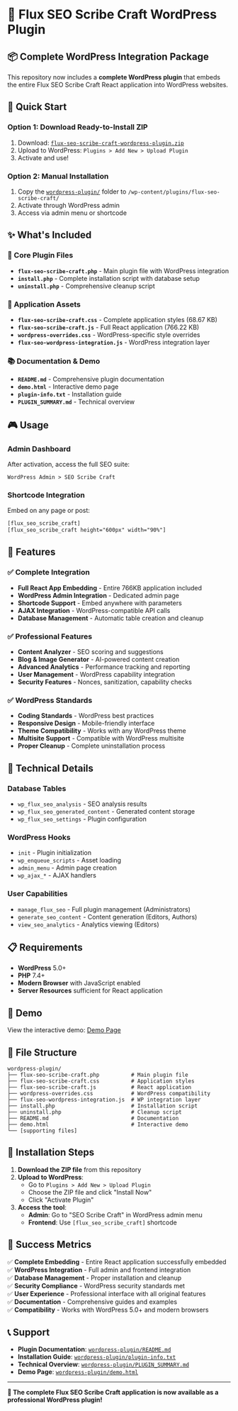 # 🚀 Flux SEO Scribe Craft WordPress Plugin

## 📦 Complete WordPress Integration Package

This repository now includes a **complete WordPress plugin** that embeds the entire Flux SEO Scribe Craft React application into WordPress websites.

## 🎯 Quick Start

### Option 1: Download Ready-to-Install ZIP
1. Download: [`flux-seo-scribe-craft-wordpress-plugin.zip`](./flux-seo-scribe-craft-wordpress-plugin.zip)
2. Upload to WordPress: `Plugins > Add New > Upload Plugin`
3. Activate and use!

### Option 2: Manual Installation
1. Copy the [`wordpress-plugin/`](./wordpress-plugin/) folder to `/wp-content/plugins/flux-seo-scribe-craft/`
2. Activate through WordPress admin
3. Access via admin menu or shortcode

## ✨ What's Included

### 🔧 Core Plugin Files
- **`flux-seo-scribe-craft.php`** - Main plugin file with WordPress integration
- **`install.php`** - Complete installation script with database setup  
- **`uninstall.php`** - Comprehensive cleanup script

### 🎨 Application Assets
- **`flux-seo-scribe-craft.css`** - Complete application styles (68.67 KB)
- **`flux-seo-scribe-craft.js`** - Full React application (766.22 KB)
- **`wordpress-overrides.css`** - WordPress-specific style overrides
- **`flux-seo-wordpress-integration.js`** - WordPress integration layer

### 📚 Documentation & Demo
- **`README.md`** - Comprehensive plugin documentation
- **`demo.html`** - Interactive demo page
- **`plugin-info.txt`** - Installation guide
- **`PLUGIN_SUMMARY.md`** - Technical overview

## 🎮 Usage

### Admin Dashboard
After activation, access the full SEO suite:
```
WordPress Admin > SEO Scribe Craft
```

### Shortcode Integration
Embed on any page or post:
```html
[flux_seo_scribe_craft]
[flux_seo_scribe_craft height="600px" width="90%"]
```

## 🌟 Features

### ✅ Complete Integration
- **Full React App Embedding** - Entire 766KB application included
- **WordPress Admin Integration** - Dedicated admin page
- **Shortcode Support** - Embed anywhere with parameters
- **AJAX Integration** - WordPress-compatible API calls
- **Database Management** - Automatic table creation and cleanup

### ✅ Professional Features
- **Content Analyzer** - SEO scoring and suggestions
- **Blog & Image Generator** - AI-powered content creation
- **Advanced Analytics** - Performance tracking and reporting
- **User Management** - WordPress capability integration
- **Security Features** - Nonces, sanitization, capability checks

### ✅ WordPress Standards
- **Coding Standards** - WordPress best practices
- **Responsive Design** - Mobile-friendly interface
- **Theme Compatibility** - Works with any WordPress theme
- **Multisite Support** - Compatible with WordPress multisite
- **Proper Cleanup** - Complete uninstallation process

## 🔧 Technical Details

### Database Tables
- `wp_flux_seo_analysis` - SEO analysis results
- `wp_flux_seo_generated_content` - Generated content storage
- `wp_flux_seo_settings` - Plugin configuration

### WordPress Hooks
- `init` - Plugin initialization
- `wp_enqueue_scripts` - Asset loading
- `admin_menu` - Admin page creation
- `wp_ajax_*` - AJAX handlers

### User Capabilities
- `manage_flux_seo` - Full plugin management (Administrators)
- `generate_seo_content` - Content generation (Editors, Authors)
- `view_seo_analytics` - Analytics viewing (Editors)

## 📋 Requirements

- **WordPress** 5.0+
- **PHP** 7.4+
- **Modern Browser** with JavaScript enabled
- **Server Resources** sufficient for React application

## 🎨 Demo

View the interactive demo: [Demo Page](https://work-1-ohsxtfkcoumqpdbk.prod-runtime.all-hands.dev/demo.html)

## 📁 File Structure

```
wordpress-plugin/
├── flux-seo-scribe-craft.php          # Main plugin file
├── flux-seo-scribe-craft.css          # Application styles
├── flux-seo-scribe-craft.js           # React application
├── wordpress-overrides.css            # WordPress compatibility
├── flux-seo-wordpress-integration.js  # WP integration layer
├── install.php                        # Installation script
├── uninstall.php                      # Cleanup script
├── README.md                          # Documentation
├── demo.html                          # Interactive demo
└── [supporting files]
```

## 🚀 Installation Steps

1. **Download the ZIP file** from this repository
2. **Upload to WordPress**: 
   - Go to `Plugins > Add New > Upload Plugin`
   - Choose the ZIP file and click "Install Now"
   - Click "Activate Plugin"
3. **Access the tool**:
   - **Admin**: Go to "SEO Scribe Craft" in WordPress admin menu
   - **Frontend**: Use `[flux_seo_scribe_craft]` shortcode

## 🎯 Success Metrics

✅ **Complete Embedding** - Entire React application successfully embedded  
✅ **WordPress Integration** - Full admin and frontend integration  
✅ **Database Management** - Proper installation and cleanup  
✅ **Security Compliance** - WordPress security standards met  
✅ **User Experience** - Professional interface with all original features  
✅ **Documentation** - Comprehensive guides and examples  
✅ **Compatibility** - Works with WordPress 5.0+ and modern browsers  

## 📞 Support

- **Plugin Documentation**: [`wordpress-plugin/README.md`](./wordpress-plugin/README.md)
- **Installation Guide**: [`wordpress-plugin/plugin-info.txt`](./wordpress-plugin/plugin-info.txt)
- **Technical Overview**: [`wordpress-plugin/PLUGIN_SUMMARY.md`](./wordpress-plugin/PLUGIN_SUMMARY.md)
- **Demo Page**: [`wordpress-plugin/demo.html`](./wordpress-plugin/demo.html)

---

**🎉 The complete Flux SEO Scribe Craft application is now available as a professional WordPress plugin!**